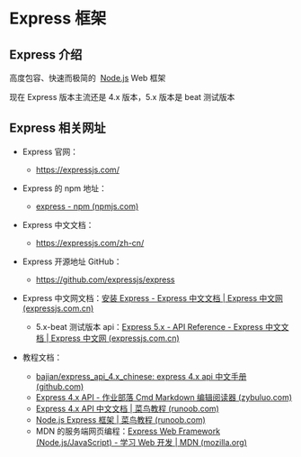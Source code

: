 # Express 框架

## Express 介绍

高度包容、快速而极简的  [Node.js](http://nodejs.org/) Web 框架

现在 Express 版本主流还是 4.x 版本，5.x 版本是 beat 测试版本

## Express 相关网址

- Express 官网：

  - <https://expressjs.com/>

- Express 的 npm 地址：

  - [express - npm (npmjs.com)](https://www.npmjs.com/package/express)

- Express 中文文档：

  - <https://expressjs.com/zh-cn/>

- Express 开源地址 GitHub：

  - <https://github.com/expressjs/express>

- Express 中文网文档：[安装 Express - Express 中文文档 | Express 中文网 (expressjs.com.cn)](https://www.expressjs.com.cn/starter/installing.html)

  - 5.x-beat 测试版本 api：[Express 5.x - API Reference - Express 中文文档 | Express 中文网 (expressjs.com.cn)](https://www.expressjs.com.cn/5x/api.html)

- 教程文档：

  - [bajian/express_api_4.x_chinese: express 4.x api 中文手册 (github.com)](https://github.com/bajian/express_api_4.x_chinese)
  - [Express 4.x API - 作业部落 Cmd Markdown 编辑阅读器 (zybuluo.com)](https://www.zybuluo.com/bajian/note/444152)
  - [Express 4.x API 中文文档 | 菜鸟教程 (runoob.com)](https://www.runoob.com/w3cnote/express-4-x-api.html)
  - [Node.js Express 框架 | 菜鸟教程 (runoob.com)](https://www.runoob.com/nodejs/nodejs-express-framework.html)
  - MDN 的服务端网页编程：[Express Web Framework (Node.js/JavaScript) - 学习 Web 开发 | MDN (mozilla.org)](https://developer.mozilla.org/zh-CN/docs/Learn/Server-side/Express_Nodejs)
